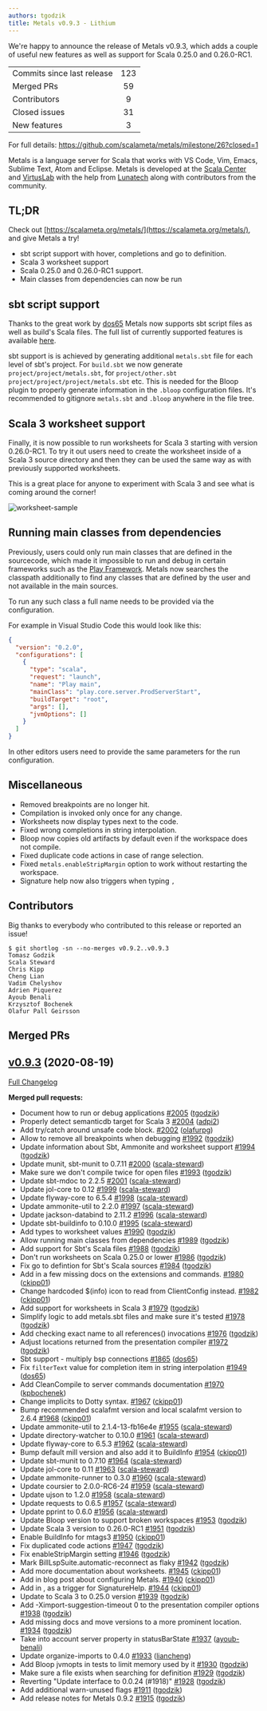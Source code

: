 ```yaml
---
authors: tgodzik
title: Metals v0.9.3 - Lithium
---
```


We're happy to announce the release of Metals v0.9.3, which adds a couple of
useful new features as well as support for Scala 0.25.0 and 0.26.0-RC1.

<table>
<tbody>
  <tr>
    <td>Commits since last release</td>
    <td align="center">123</td>
  </tr>
  <tr>
    <td>Merged PRs</td>
    <td align="center">59</td>
  </tr>
    <tr>
    <td>Contributors</td>
    <td align="center">9</td>
  </tr>
  <tr>
    <td>Closed issues</td>
    <td align="center">31</td>
  </tr>
  <tr>
    <td>New features</td>
    <td align="center">3</td>
  </tr>
</tbody>
</table>

For full details: https://github.com/scalameta/metals/milestone/26?closed=1

Metals is a language server for Scala that works with VS Code, Vim, Emacs,
Sublime Text, Atom and Eclipse. Metals is developed at the
[Scala Center](https://scala.epfl.ch/) and [VirtusLab](https://virtuslab.com)
with the help from [Lunatech](https://lunatech.com) along with contributors from
the community.

## TL;DR

Check out [https://scalameta.org/metals/](https://scalameta.org/metals/), and
give Metals a try!

- sbt script support with hover, completions and go to definition.
- Scala 3 worksheet support
- Scala 0.25.0 and 0.26.0-RC1 support.
- Main classes from dependencies can now be run

## sbt script support

Thanks to the great work by [dos65](https://github.com/dos65) Metals now
supports sbt script files as well as build's Scala files. The full list of
currently supported features is available
[here](/metals/docs#additional-file-types).

sbt support is is achieved by generating additional `metals.sbt` file for each
level of sbt's project. For `build.sbt` we now generate
`project/project/metals.sbt`, for `project/other.sbt`
`project/project/project/metals.sbt` etc. This is needed for the Bloop plugin to
properly generate information in the `.bloop` configuration files. It's
recommended to gitignore `metals.sbt` and `.bloop` anywhere in the file tree.

## Scala 3 worksheet support

Finally, it is now possible to run worksheets for Scala 3 starting with version
0.26.0-RC1. To try it out users need to create the worksheet inside of a Scala 3
source directory and then they can be used the same way as with previously
supported worksheets.

This is a great place for anyone to experiment with Scala 3 and see what is
coming around the corner!

![worksheet-sample](https://i.imgur.com/DZvz3Le.gif)

## Running main classes from dependencies

Previously, users could only run main classes that are defined in the
sourcecode, which made it impossible to run and debug in certain frameworks such
as the [Play Framework](https://www.playframework.com/). Metals now searches the
classpath additionally to find any classes that are defined by the user and not
available in the main sources.

To run any such class a full name needs to be provided via the configuration.

For example in Visual Studio Code this would look like this:

```json
{
  "version": "0.2.0",
  "configurations": [
    {
      "type": "scala",
      "request": "launch",
      "name": "Play main",
      "mainClass": "play.core.server.ProdServerStart",
      "buildTarget": "root",
      "args": [],
      "jvmOptions": []
    }
  ]
}
```

In other editors users need to provide the same parameters for the run
configuration.

## Miscellaneous

- Removed breakpoints are no longer hit.
- Compilation is invoked only once for any change.
- Worksheets now display types next to the code.
- Fixed wrong completions in string interpolation.
- Bloop now copies old artifacts by default even if the workspace does not
  compile.
- Fixed duplicate code actions in case of range selection.
- Fixed `metals.enableStripMargin` option to work without restarting the
  workspace.
- Signature help now also triggers when typing `,`

## Contributors

Big thanks to everybody who contributed to this release or reported an issue!

```
$ git shortlog -sn --no-merges v0.9.2..v0.9.3
Tomasz Godzik
Scala Steward
Chris Kipp
Cheng Lian
Vadim Chelyshov
Adrien Piquerez
Ayoub Benali
Krzysztof Bochenek
Olafur Pall Geirsson
```

## Merged PRs

## [v0.9.3](https://github.com/scalameta/metals/tree/v0.9.3) (2020-08-19)

[Full Changelog](https://github.com/scalameta/metals/compare/v0.9.2...v0.9.3)

**Merged pull requests:**

- Document how to run or debug applications
  [\#2005](https://github.com/scalameta/metals/pull/2005)
  ([tgodzik](https://github.com/tgodzik))
- Properly detect semanticdb target for Scala 3
  [\#2004](https://github.com/scalameta/metals/pull/2004)
  ([adpi2](https://github.com/adpi2))
- Add try/catch around unsafe code block.
  [\#2002](https://github.com/scalameta/metals/pull/2002)
  ([olafurpg](https://github.com/olafurpg))
- Allow to remove all breakpoints when debugging
  [\#1992](https://github.com/scalameta/metals/pull/1992)
  ([tgodzik](https://github.com/tgodzik))
- Update information about Sbt, Ammonite and worksheet support
  [\#1994](https://github.com/scalameta/metals/pull/1994)
  ([tgodzik](https://github.com/tgodzik))
- Update munit, sbt-munit to 0.7.11
  [\#2000](https://github.com/scalameta/metals/pull/2000)
  ([scala-steward](https://github.com/scala-steward))
- Make sure we don't compile twice for open files
  [\#1993](https://github.com/scalameta/metals/pull/1993)
  ([tgodzik](https://github.com/tgodzik))
- Update sbt-mdoc to 2.2.5
  [\#2001](https://github.com/scalameta/metals/pull/2001)
  ([scala-steward](https://github.com/scala-steward))
- Update jol-core to 0.12
  [\#1999](https://github.com/scalameta/metals/pull/1999)
  ([scala-steward](https://github.com/scala-steward))
- Update flyway-core to 6.5.4
  [\#1998](https://github.com/scalameta/metals/pull/1998)
  ([scala-steward](https://github.com/scala-steward))
- Update ammonite-util to 2.2.0
  [\#1997](https://github.com/scalameta/metals/pull/1997)
  ([scala-steward](https://github.com/scala-steward))
- Update jackson-databind to 2.11.2
  [\#1996](https://github.com/scalameta/metals/pull/1996)
  ([scala-steward](https://github.com/scala-steward))
- Update sbt-buildinfo to 0.10.0
  [\#1995](https://github.com/scalameta/metals/pull/1995)
  ([scala-steward](https://github.com/scala-steward))
- Add types to worksheet values
  [\#1990](https://github.com/scalameta/metals/pull/1990)
  ([tgodzik](https://github.com/tgodzik))
- Allow running main classes from dependencies
  [\#1989](https://github.com/scalameta/metals/pull/1989)
  ([tgodzik](https://github.com/tgodzik))
- Add support for Sbt's Scala files
  [\#1988](https://github.com/scalameta/metals/pull/1988)
  ([tgodzik](https://github.com/tgodzik))
- Don't run worksheets on Scala 0.25.0 or lower
  [\#1986](https://github.com/scalameta/metals/pull/1986)
  ([tgodzik](https://github.com/tgodzik))
- Fix go to defintion for Sbt's Scala sources
  [\#1984](https://github.com/scalameta/metals/pull/1984)
  ([tgodzik](https://github.com/tgodzik))
- Add in a few missing docs on the extensions and commands.
  [\#1980](https://github.com/scalameta/metals/pull/1980)
  ([ckipp01](https://github.com/ckipp01))
- Change hardcoded \$(info) icon to read from ClientConfig instead.
  [\#1982](https://github.com/scalameta/metals/pull/1982)
  ([ckipp01](https://github.com/ckipp01))
- Add support for worksheets in Scala 3
  [\#1979](https://github.com/scalameta/metals/pull/1979)
  ([tgodzik](https://github.com/tgodzik))
- Simplify logic to add metals.sbt files and make sure it's tested
  [\#1978](https://github.com/scalameta/metals/pull/1978)
  ([tgodzik](https://github.com/tgodzik))
- Add checking exact name to all references() invocations
  [\#1976](https://github.com/scalameta/metals/pull/1976)
  ([tgodzik](https://github.com/tgodzik))
- Adjust locations returned from the presentation compiler
  [\#1972](https://github.com/scalameta/metals/pull/1972)
  ([tgodzik](https://github.com/tgodzik))
- Sbt support - multiply bsp connections
  [\#1865](https://github.com/scalameta/metals/pull/1865)
  ([dos65](https://github.com/dos65))
- Fix `filterText` value for completion item in string interpolation
  [\#1949](https://github.com/scalameta/metals/pull/1949)
  ([dos65](https://github.com/dos65))
- Add CleanCompile to server commands documentation
  [\#1970](https://github.com/scalameta/metals/pull/1970)
  ([kpbochenek](https://github.com/kpbochenek))
- Change implicits to Dotty syntax.
  [\#1967](https://github.com/scalameta/metals/pull/1967)
  ([ckipp01](https://github.com/ckipp01))
- Bump recommended scalafmt version and local scalafmt version to 2.6.4
  [\#1968](https://github.com/scalameta/metals/pull/1968)
  ([ckipp01](https://github.com/ckipp01))
- Update ammonite-util to 2.1.4-13-fb16e4e
  [\#1955](https://github.com/scalameta/metals/pull/1955)
  ([scala-steward](https://github.com/scala-steward))
- Update directory-watcher to 0.10.0
  [\#1961](https://github.com/scalameta/metals/pull/1961)
  ([scala-steward](https://github.com/scala-steward))
- Update flyway-core to 6.5.3
  [\#1962](https://github.com/scalameta/metals/pull/1962)
  ([scala-steward](https://github.com/scala-steward))
- Bump default mill version and also add it to BuildInfo
  [\#1954](https://github.com/scalameta/metals/pull/1954)
  ([ckipp01](https://github.com/ckipp01))
- Update sbt-munit to 0.7.10
  [\#1964](https://github.com/scalameta/metals/pull/1964)
  ([scala-steward](https://github.com/scala-steward))
- Update jol-core to 0.11
  [\#1963](https://github.com/scalameta/metals/pull/1963)
  ([scala-steward](https://github.com/scala-steward))
- Update ammonite-runner to 0.3.0
  [\#1960](https://github.com/scalameta/metals/pull/1960)
  ([scala-steward](https://github.com/scala-steward))
- Update coursier to 2.0.0-RC6-24
  [\#1959](https://github.com/scalameta/metals/pull/1959)
  ([scala-steward](https://github.com/scala-steward))
- Update ujson to 1.2.0 [\#1958](https://github.com/scalameta/metals/pull/1958)
  ([scala-steward](https://github.com/scala-steward))
- Update requests to 0.6.5
  [\#1957](https://github.com/scalameta/metals/pull/1957)
  ([scala-steward](https://github.com/scala-steward))
- Update pprint to 0.6.0 [\#1956](https://github.com/scalameta/metals/pull/1956)
  ([scala-steward](https://github.com/scala-steward))
- Update Bloop version to support broken workspaces
  [\#1953](https://github.com/scalameta/metals/pull/1953)
  ([tgodzik](https://github.com/tgodzik))
- Update Scala 3 version to 0.26.0-RC1
  [\#1951](https://github.com/scalameta/metals/pull/1951)
  ([tgodzik](https://github.com/tgodzik))
- Enable BuildInfo for mtags3
  [\#1950](https://github.com/scalameta/metals/pull/1950)
  ([ckipp01](https://github.com/ckipp01))
- Fix duplicated code actions
  [\#1947](https://github.com/scalameta/metals/pull/1947)
  ([tgodzik](https://github.com/tgodzik))
- Fix enableStripMargin setting
  [\#1946](https://github.com/scalameta/metals/pull/1946)
  ([tgodzik](https://github.com/tgodzik))
- Mark BillLspSuite.automatic-reconnect as flaky
  [\#1942](https://github.com/scalameta/metals/pull/1942)
  ([tgodzik](https://github.com/tgodzik))
- Add more documentation about worksheets.
  [\#1945](https://github.com/scalameta/metals/pull/1945)
  ([ckipp01](https://github.com/ckipp01))
- Add in blog post about configuring Metals.
  [\#1940](https://github.com/scalameta/metals/pull/1940)
  ([ckipp01](https://github.com/ckipp01))
- Add in , as a trigger for SignatureHelp.
  [\#1944](https://github.com/scalameta/metals/pull/1944)
  ([ckipp01](https://github.com/ckipp01))
- Update to Scala 3 to 0.25.0 version
  [\#1939](https://github.com/scalameta/metals/pull/1939)
  ([tgodzik](https://github.com/tgodzik))
- Add -Ximport-suggestion-timeout 0 to the presentation compiler options
  [\#1938](https://github.com/scalameta/metals/pull/1938)
  ([tgodzik](https://github.com/tgodzik))
- Add missing docs and move versions to a more prominent location.
  [\#1934](https://github.com/scalameta/metals/pull/1934)
  ([tgodzik](https://github.com/tgodzik))
- Take into account server property in statusBarState
  [\#1937](https://github.com/scalameta/metals/pull/1937)
  ([ayoub-benali](https://github.com/ayoub-benali))
- Update organize-imports to 0.4.0
  [\#1933](https://github.com/scalameta/metals/pull/1933)
  ([liancheng](https://github.com/liancheng))
- Add Bloop jvmopts in tests to limit memory used by it
  [\#1930](https://github.com/scalameta/metals/pull/1930)
  ([tgodzik](https://github.com/tgodzik))
- Make sure a file exists when searching for definition
  [\#1929](https://github.com/scalameta/metals/pull/1929)
  ([tgodzik](https://github.com/tgodzik))
- Reverting "Update interface to 0.0.24 (#1918)"
  [\#1928](https://github.com/scalameta/metals/pull/1928)
  ([tgodzik](https://github.com/tgodzik))
- Add additional warn-unused flags
  [\#1911](https://github.com/scalameta/metals/pull/1911)
  ([tgodzik](https://github.com/tgodzik))
- Add release notes for Metals 0.9.2
  [\#1915](https://github.com/scalameta/metals/pull/1915)
  ([tgodzik](https://github.com/tgodzik))
